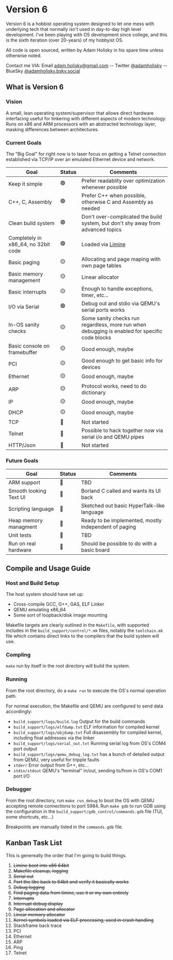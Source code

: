 # Version 6

Version 6 is a hobbist operating system designed to let one mess with underlying tech that normally isn't used in day-to-day high level development. I've been playing with OS development since college, and this is the sixth iteration (over 20-years) of my hobbyist OS.

All code is open sourced, written by Adam Holisky in his spare time unless otherwise noted.

Contact me VIA: Email adam.holisky@gmail.com -- Twitter [@adamholisky](https://x.com/AdamHolisky) -- BlueSky [@adamholisky.bsky.social](https://bsky.app/profile/adamholisky.bsky.social)

## What is Version 6

### Vision

A small, lean operating system/supervisor that allows direct hardware interfacing useful for tinkering with different aspects of modern technology. Runs on x86 and ARM processors with an abstracted technology layer, masking differences between architectures. 

### Current Goals

The "Big Goal" for right now is to laser focus on getting a Telnet connection established via TCP/IP over an emulated Ethernet device and network. 

| Goal | Status | Comments |
| ---- | ---- | ---- |
| Keep it simple | 🟢 | Prefer readablity over optimization whenever possible |
| C++, C, Assembly | 🟢 | Prefer C++ when possible, otherwise C and Assembly as needed |
| Clean build system | 🟢 | Don't over-complicated the build system, but don't shy away from advanced topics |
| Completely in x86_64, no 32bit code  | 🟢 | Loaded via [Limine](https://github.com/limine-bootloader/limine/blob/v7.x/README.md) |
| Basic paging | 🟡 | Allocating and page maping with own page tables |
| Basic memory management | 🟡 | Linear allocator |
| Basic interrupts | 🟡 | Enough to handle exceptions, timer, etc... |
| I/O via Serial | 🟢 | Debug out and stdio via QEMU's serial ports works |
| In-OS sanity checks | 🟡 | Some sanity checks run regardless, more run when debugging is enabled for specific code blocks |
| Basic console on framebuffer  | 🟡 | Good enough, maybe | 
| PCI | 🟡 | Good enough to get basic info for devices |
| Ethernet | 🟡 | Good enough, maybe |
| ARP | 🟡 | Protocol works, need to do dictionary |
| IP | 🟡 | Good enough, maybe |
| DHCP | 🟡 | Good enough, maybe |
| TCP | 🔴 | Not started |
| Telnet | 🔴 | Possible to hack together now via serial i/o and QEMU pipes |
| HTTP/Json | 🔴 | Not started |

### Future Goals

| Goal | Status | Comments |
| ---- | ---- | ---- |
| ARM support | 🔴 | TBD |
| Smooth looking Text UI | 🔴 | Borland C called and wants its UI back |
| Scripting language | 🔴 | Sketched out basic HyperTalk-like language |
| Heap memory managment | 🔴 | Ready to be implemented, mostly independent of paging |
| Unit tests | 🔴 | TBD |
| Run on real hardware | 🔴 | Should be possible to do with a basic board |

## Compile and Usage Guide

### Host and Build Setup

The host system should have set up:
- Cross-compile GCC, G++, GAS, ELF Linker
- QEMU emulating x86_64
- Some sort of loopback/disk image mounting

Makefile targets are clearly outlined in the `Makefile`, with supported includes in the `build_support/control/*.mk` files, notably the `toolchain.mk` file which contains direct links to the compilers that the build system will use.

### Compling 

`make` run by itself in the root directory will build the system.

### Running

From the root directory, do a `make run` to execute the OS's normal operation path. 

For normal execution, the Makefile and QEMU are configured to send data accordingly:
- `build_support/logs/build.log` Output for the build commands 
- `build_support/logs/elfdump.txt` ELF information for compiled kernel
- `build_support/logs/objdump.txt` Full disassembly for compiled kernel, including final addresses via the linker
- `build_support/logs/serial_out.txt` Running serial log from OS's COM4 port output 
- `build_support/logs/qemu_debug_log.txt` has a bunch of detailed output from QEMU, very useful for tripple faults
- `stderr` Error output from G++, etc...
- `stdin/stdout` QEMU's "terminal" in/out, sending to/from in OS's COM1 port I/O

### Debugger 

From the root directory, run `make run_debug` to boot the OS with QEMU accepting remote connections to port 5984. Run `make gdb` to run GDB using the configuration in the `build_support/gdb_control/commands.gdb` file (TUI, some shortcuts, etc...)

Breakpoints are manually listed in the `commands.gdb` file.

## Kanban Task List
This is genereally the order that I'm going to build things.

1. ~~Limine boot into x86 64bit~~
1. ~~Makefile cleanup, logging~~
1. ~~Serial out~~
1. ~~Port the libc back to 64bit and verify it basically works~~
1. ~~Debug logging~~
1. ~~Find paging data from limine, use it or my own entirely~~
1. ~~Interrupts~~
1. ~~Interrupt debug display~~
1. ~~Page allocation and allocator~~
1. ~~Linear memory allocator~~
1. ~~Kernel symbols loaded via ELF processing, used in crash handling~~
1. Stackframe back trace
1. PCI
1. Ethernet
1. ARP
1. Ping
1. Telnet